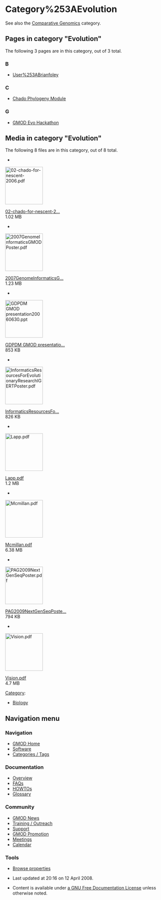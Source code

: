 



<span id="top"></span>




# <span dir="auto">Category%253AEvolution</span>









See also the [Comparative
Genomics](Category%253AComparative_Genomics "Category%253AComparative Genomics")
category.


## Pages in category "Evolution"

The following 3 pages are in this category, out of 3 total.



### B

- [User%253ABrianfoley](User%253ABrianfoley "User%253ABrianfoley")

### C

- [Chado Phylogeny
  Module](Chado_Phylogeny_Module "Chado Phylogeny Module")

### G

- [GMOD Evo Hackathon](GMOD_Evo_Hackathon "GMOD Evo Hackathon")




## Media in category "Evolution"

The following 8 files are in this category, out of 8 total.

- 

  

  

  <img
  src="../mediawiki/skins/common/images/icons/fileicon-pdf.png"
  width="120" height="120" alt="02-chado-for-nescent-2006.pdf" />

  

  

  

  [02-chado-for-nescent-2...](https://raw.githubusercontent.com/GMOD/gmod.github.io/main/mediawiki/images/6/6b/02-chado-for-nescent-2006.pdf "File:02-chado-for-nescent-2006.pdf")  
  1.02 MB  

  

  

- 

  

  

  <img
  src="../mediawiki/skins/common/images/icons/fileicon-pdf.png"
  width="120" height="120"
  alt="2007GenomeInformaticsGMODPoster.pdf" />

  

  

  

  [2007GenomeInformaticsG...](https://raw.githubusercontent.com/GMOD/gmod.github.io/main/mediawiki/images/2/28/2007GenomeInformaticsGMODPoster.pdf "File:2007GenomeInformaticsGMODPoster.pdf")  
  1.23 MB  

  

  

- 

  

  

  <img
  src="../mediawiki/skins/common/images/icons/fileicon.png" width="120"
  height="120" alt="GDPDM GMOD presentation20060630.ppt" />

  

  

  

  [GDPDM GMOD
  presentatio...](https://raw.githubusercontent.com/GMOD/gmod.github.io/main/mediawiki/images/3/3f/GDPDM_GMOD_presentation20060630.ppt "File:GDPDM GMOD presentation20060630.ppt")  
  853 KB  

  

  

- 

  

  

  <a
  href="https://raw.githubusercontent.com/GMOD/gmod.github.io/main/mediawiki/images/8/84/InformaticsResourcesForEvolutionaryResearchIGERTPoster.pdf"
  class="image"><img
  src="../mediawiki/skins/common/images/icons/fileicon-pdf.png"
  width="120" height="120"
  alt="InformaticsResourcesForEvolutionaryResearchIGERTPoster.pdf" /></a>

  

  

  

  [InformaticsResourcesFo...](https://raw.githubusercontent.com/GMOD/gmod.github.io/main/mediawiki/images/8/84/InformaticsResourcesForEvolutionaryResearchIGERTPoster.pdf "File:InformaticsResourcesForEvolutionaryResearchIGERTPoster.pdf")  
  826 KB  

  

  

- 

  

  

  <img
  src="../mediawiki/skins/common/images/icons/fileicon-pdf.png"
  width="120" height="120" alt="Lapp.pdf" />

  

  

  

  [Lapp.pdf](https://raw.githubusercontent.com/GMOD/gmod.github.io/main/mediawiki/images/0/0a/Lapp.pdf "File:Lapp.pdf")  
  1.2 MB  

  

  

- 

  

  

  <img
  src="../mediawiki/skins/common/images/icons/fileicon-pdf.png"
  width="120" height="120" alt="Mcmillan.pdf" />

  

  

  

  [Mcmillan.pdf](https://raw.githubusercontent.com/GMOD/gmod.github.io/main/mediawiki/images/6/6f/Mcmillan.pdf "File:Mcmillan.pdf")  
  6.38 MB  

  

  

- 

  

  

  <img
  src="../mediawiki/skins/common/images/icons/fileicon-pdf.png"
  width="120" height="120" alt="PAG2009NextGenSeqPoster.pdf" />

  

  

  

  [PAG2009NextGenSeqPoste...](https://raw.githubusercontent.com/GMOD/gmod.github.io/main/mediawiki/images/6/6a/PAG2009NextGenSeqPoster.pdf "File:PAG2009NextGenSeqPoster.pdf")  
  794 KB  

  

  

- 

  

  

  <img
  src="../mediawiki/skins/common/images/icons/fileicon-pdf.png"
  width="120" height="120" alt="Vision.pdf" />

  

  

  

  [Vision.pdf](https://raw.githubusercontent.com/GMOD/gmod.github.io/main/mediawiki/images/b/bc/Vision.pdf "File:Vision.pdf")  
  4.7 MB  

  

  





[Category](Special%253ACategories "Special%253ACategories"):

- [Biology](Category%253ABiology "Category%253ABiology")






## Navigation menu









### Navigation



- <span id="n-GMOD-Home">[GMOD Home](Main_Page)</span>
- <span id="n-Software">[Software](GMOD_Components)</span>
- <span id="n-Categories-.2F-Tags">[Categories /
  Tags](Categories)</span>




### Documentation



- <span id="n-Overview">[Overview](Overview)</span>
- <span id="n-FAQs">[FAQs](Category%253AFAQ)</span>
- <span id="n-HOWTOs">[HOWTOs](Category%253AHOWTO)</span>
- <span id="n-Glossary">[Glossary](Glossary)</span>




### Community



- <span id="n-GMOD-News">[GMOD News](GMOD_News)</span>
- <span id="n-Training-.2F-Outreach">[Training /
  Outreach](Training_and_Outreach)</span>
- <span id="n-Support">[Support](Support)</span>
- <span id="n-GMOD-Promotion">[GMOD Promotion](GMOD_Promotion)</span>
- <span id="n-Meetings">[Meetings](Meetings)</span>
- <span id="n-Calendar">[Calendar](Calendar)</span>




### Tools

- <span id="t-smwbrowselink"><a href="Special%253ABrowse/Category%253AEvolution" rel="smw-browse">Browse
  properties</a></span>



- <span id="footer-info-lastmod">Last updated at 20:16 on 12 April
  2008.</span>
<!-- - <span id="footer-info-viewcount">21,175 page views.</span> -->
- <span id="footer-info-copyright">Content is available under
  <a href="http://www.gnu.org/licenses/fdl-1.3.html" class="external"
  rel="nofollow">a GNU Free Documentation License</a> unless otherwise
  noted.</span>

<!-- -->



<!-- -->




